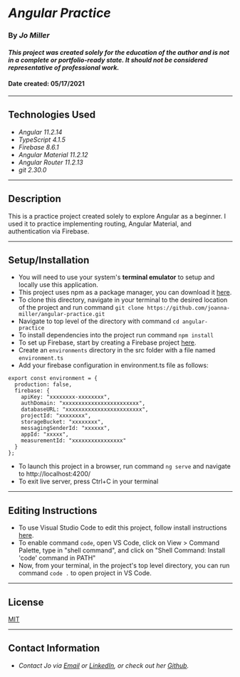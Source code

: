 # _Angular Practice_

### By _**Jo Miller**_

#### _This project was created solely for the education of the author and is not in a complete or portfolio-ready state. It should not be considered representative of professional work._

#### Date created: 05/17/2021
---

## Technologies Used

* _Angular 11.2.14_
* _TypeScript 4.1.5_
* _Firebase 8.6.1_
* _Angular Material 11.2.12_
* _Angular Router 11.2.13_
* _git 2.30.0_

---

## Description

This is a practice project created solely to explore Angular as a beginner. I used it to practice implementing routing, Angular Material, and authentication via Firebase.

---

## Setup/Installation

* You will need to use your system's **terminal emulator** to setup and locally use this application.
* This project uses npm as a package manager, you can download it [here](https://www.npmjs.com/get-npm).
* To clone this directory, navigate in your terminal to the desired location of the project and run command `git clone https://github.com/joanna-miller/angular-practice.git`
* Navigate to top level of the directory with command `cd angular-practice`
* To install dependencies into the project run command `npm install`
* To set up Firebase, start by creating a Firebase project [here](https://firebase.google.com/).
* Create an `environments` directory in the src folder with a file named `environment.ts`
* Add your firebase configuration in environment.ts file as follows: 
```
export const environment = {
  production: false,
  firebase: {
    apiKey: "xxxxxxxx-xxxxxxxx",
    authDomain: "xxxxxxxxxxxxxxxxxxxxxxxx",
    databaseURL: "xxxxxxxxxxxxxxxxxxxxxxxx",
    projectId: "xxxxxxxx",
    storageBucket: "xxxxxxxx",
    messagingSenderId: "xxxxxx",
    appId: "xxxxx",
    measurementId: "xxxxxxxxxxxxxxxx"
  }
};
```
* To launch this project in a browser, run command `ng serve` and navigate to http://localhost:4200/
* To exit live server, press Ctrl+C in your terminal

--- 

## Editing Instructions

* To use Visual Studio Code to edit this project, follow install instructions [here](https://code.visualstudio.com/).
* To enable command `code`, open VS Code, click on View > Command Palette, type in "shell command", and click on "Shell Command: Install 'code' command in PATH"
* Now, from your terminal, in the project's top level directory, you can run command `code .` to open project in VS Code.

---

## License

[MIT](LICENSE.txt)

---

## Contact Information

* _Contact Jo via [Email](mailto:joannadawnmiller@gmail.com) or [LinkedIn](https://www.linkedin.com/in/jomillerde/), or check out her [Github](https://github.com/joanna-miller)._
